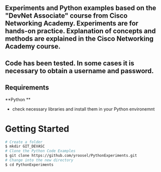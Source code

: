 Experiments and Python examples based on the "DevNet Associate" course from Cisco Networking Academy. 
Experiments are for hands-on practice. 
Explanation of concepts and methods are explained in the Cisco Networking Academy course.
---
Code has been tested. In some cases it is necessary to obtain a username and password.
---
  
## Requirements
**Python **
- check necessary libraries and install them in your Python environemnt

# Getting Started 
```bash 
# Create a folder
$ mkdir GIT_DEVASC
# Clone the Python Code Examples 
$ git clone https://github.com/yroosel/PythonExperiments.git
# Change into the new directory
$ cd PythonExperiments  
